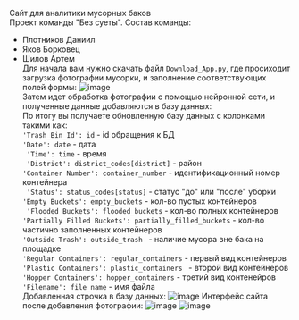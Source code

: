 Сайт для аналитики мусорных баков <br />
Проект команды "Без суеты".
Состав команды:
- Плотников Даниил
- Яков Борковец
- Шилов Артем <br />
Для начала вам нужно скачать файл `Download_App.py`, где просиходит загрузка фотографии мусорки, и заполнение соответствующих полей формы:
  ![image](https://github.com/user-attachments/assets/d521a884-ba66-4862-aef8-0aa28b79bbb4)
<br /> Затем идет обработка фотографии с помощью нейронной сети, и полученные данные добавляются в базу данных:
<br /> По итогу вы получаете обновленную базу данных с колонками такими как: <br />
`'Trash_Bin_Id': id` - id обращения к БД <br /> 
` 'Date': date ` - дата <br /> 
` 'Time': time` - время <br />
` 'District': district_codes[district]` - район <br />
`'Container Number': container_number` - идентификационный номер контейнера <br />
` 'Status': status_codes[status]` - статус "до" или "после" уборки <br />
` 'Empty Buckets': empty_buckets ` - кол-во пустых контейнеров <br />
` 'Flooded Buckets': flooded_buckets` - кол-во полных контейнеров <br />
`'Partially Filled Buckets': partially_filled_buckets` - кол-во частично заполненных контейнеров <br />
`'Outside Trash': outside_trash ` - наличие мусора вне бака на площадке <br />
`'Regular Containers': regular_containers` - первый вид контейнеров <br />
`'Plastic Containers': plastic_containers ` - второй вид контейнеров <br />
`'Hopper Containers': hopper_containers` - третий вид контенейров <br />
`'Filename': file_name` - имя файла <br />
Добавленная строчка в базу данных:
![image](https://github.com/user-attachments/assets/f6ac5603-d259-4778-8d76-322a5cbd9cc8)
Интерфейс сайта после добавления фотографии:
![image](https://github.com/user-attachments/assets/cbec5613-0970-4fbd-8f35-5c0965293c74)
![image](https://github.com/user-attachments/assets/25e0454a-3260-437d-8255-7c913990f930)



